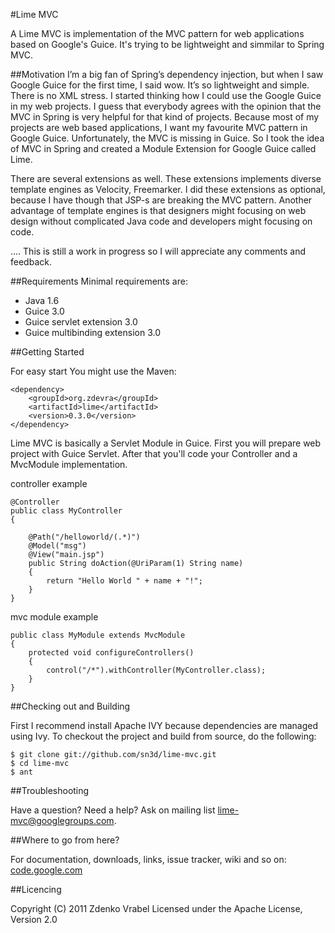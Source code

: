 #Lime MVC

A Lime MVC is implementation of the MVC pattern for web applications based on Google's Guice. It's trying to be lightweight and simmilar to Spring MVC.

##Motivation
I’m a big fan of Spring’s dependency injection, but when I saw Google Guice for the first time, I said wow. It’s so lightweight and simple. There is no XML stress. I started thinking how I could use the Google Guice in my web projects. I guess that everybody agrees with the opinion that the MVC in Spring is very helpful for that kind of projects. Because most of my projects are web based applications, I want my favourite MVC pattern in Google Guice. Unfortunately, the MVC is missing in Guice. So I took the idea of MVC in Spring and created a Module Extension for Google Guice called Lime.

There are several extensions as well. These extensions implements diverse template engines as Velocity, Freemarker. I did these extensions as optional, because I have though that JSP-s are breaking the MVC pattern. Another advantage of template engines is that designers might focusing on web design without complicated Java code and developers might focusing on code. 

.... This is still a work in progress so I will appreciate any comments and feedback.

##Requirements
Minimal requirements are:

 * Java 1.6 
 * Guice 3.0 
 * Guice servlet extension 3.0 
 * Guice multibinding extension 3.0 

##Getting Started

For easy start You might use the Maven:

	<dependency>
		<groupId>org.zdevra</groupId>
		<artifactId>lime</artifactId>
		<version>0.3.0</version>
	</dependency>

Lime MVC is basically a Servlet Module in Guice. First you will prepare web project with
Guice Servlet. After that you'll code your Controller and a MvcModule implementation.

controller example

	@Controller
	public class MyController 
	{

		@Path("/helloworld/(.*)") 
		@Model("msg") 
		@View("main.jsp")
		public String doAction(@UriParam(1) String name) 
		{
			return "Hello World " + name + "!";
		}
	}

mvc module example

	public class MyModule extends MvcModule 
	{
		protected void configureControllers() 
		{
			control("/*").withController(MyController.class);
		}
	}


##Checking out and Building

First I recommend install Apache IVY because dependencies are managed 
using Ivy. To checkout the project and build from source, do the following:

	$ git clone git://github.com/sn3d/lime-mvc.git
	$ cd lime-mvc
	$ ant

##Troubleshooting

Have a question? Need a help? Ask on mailing list lime-mvc@googlegroups.com.

##Where to go from here?

For documentation, downloads, links, issue tracker, wiki and so on: [code.google.com](http://code.google.com/p/lime-mvc)

##Licencing

Copyright (C) 2011 Zdenko Vrabel
Licensed under the Apache License, Version 2.0
